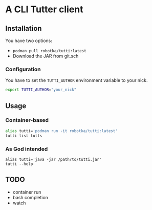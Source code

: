 # A CLI Tutter client

## Installation

You have two options:
- `podman pull robotka/tutti:latest`
- Download the JAR from git.sch

### Configuration

You have to set the `TUTTI_AUTHOR` environment variable to your nick.

```sh
export TUTTI_AUTHOR="your_nick"
```

## Usage

### Container-based

```sh
alias tutti='podman run -it robotka/tutti:latest'
tutti list tutts
```

### As God intended

```text
alias tutti='java -jar /path/to/tutti.jar'
tutti --help
```

## TODO

- container run
- bash completion
- watch
